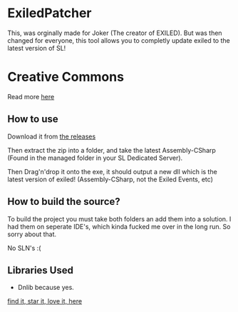# ExiledPatcher
This, was orginally made for Joker (The creator of EXILED). But was then changed for everyone, this tool allows you to completly update exiled to the latest version of SL!

# Creative Commons
Read more [here](https://github.com/KadeDev/ExiledPatcher/blob/master/LICENSE.md)

## How to use
Download it from [the releases](https://github.com/KadeDev/ExiledPatcher/releases/latest)

Then extract the zip into a folder, and take the latest Assembly-CSharp (Found in the managed folder in your SL Dedicated Server).

Then Drag'n'drop it onto the exe, it should output a new dll which is the latest version of exiled! (Assembly-CSharp, not the Exiled Events, etc)

## How to build the source?
To build the project you must take both folders an add them into a solution. I had them on seperate IDE's, which kinda fucked me over in the long run. So sorry about that.

No SLN's :(

## Libraries Used
- Dnlib
because yes.

[find it, star it, love it, here](https://github.com/0xd4d/dnlib/)
